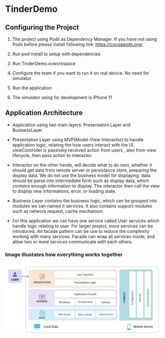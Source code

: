 # TinderDemo

## Configuring the Project

1. The project using Pods as Dependency Manager. If you have not using Pods before please install following link: https://cocoapods.org/

2. Run pod install to setup with dependencies

3. Run TinderDemo.xcworkspace

4. Configure the team if you want to run it on real device. No need for simulator

5. Run the application

6. The simulator using for development is iPhone 11

## Application Architecture

- Application using two main layers: Presentation Layer and BusinessLayer

- Presentation Layer using MVP(Model-View-Interactor)  to handle application logic, relating the how users interact with the UI, viewController is passively received action from users , also from view lifecycle, then pass action to interactor.

- Interactor on the other hands, will decide what to do next, whether it should get data from remote server or persistance store, preparing the display data. We do not use the business model for displaying, data should be parse into intermediate form such as display data, which contains enough information to display. The interactor then call the view to display new informations, error, or loading state.

-  Business Layer contains the business logic, which can be grouped into modules we can named it services. It also contains support modules such as network request, cache mechanism.

- For this application we can have one service called User services which handle logic relating to user. For larger project, more services can be introduced. An facade pattern can be use to reduce the complexity working with many services. Facade can wrap all services inside, and allow two or more services communicate with each others.

### Image illustates how everything works together
![Image of Application architecture](https://github.com/thanhpn91/OpenWeatherApp/blob/master/Resources/Application_architecture.png)






